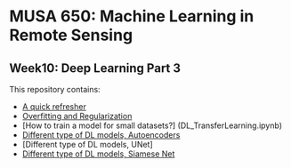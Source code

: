 # MUSA 650: Machine Learning in Remote Sensing

## Week10: Deep Learning Part 3

This repository contains:

- [A quick refresher](DL_Glossary.pdf)
- [Overfitting and Regularization](DL_Overfitting.ipynb)
- [How to train a model for small datasets?] (DL_TransferLearning.ipynb)
- [Different type of DL models, Autoencoders](DL_Autoencoders.ipynb)
- [Different type of DL models, UNet]
- [Different type of DL models, Siamese Net](DL_SiameseNet_MNIST.ipynb)

